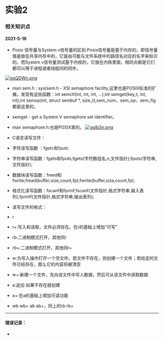 # 实验2

### 相关知识点

#### 2021-5-16

- Posix 信号量与System v信号量的区别:Posix信号量是基于内存的，即信号量值是放在共享内存中的，它是由可能与文件系统中的路径名对应的名字来标识的。而System v信号量测试基于内核的，它放在内核里面，相同点都是它们都可以用于进程或者线程间的同步。

[![ggQDWn.png](https://z3.ax1x.com/2021/05/16/ggQDWn.png)](https://imgtu.com/i/ggQDWn)

- man sem.h : sys/sem.h - XSI semaphore facility,这里也是POSIX标准的扩展。发现有这些函数：int semctl(int, int, int, ...);int semget(key_t, int, int);int semop(int, struct sembuf *, size_t);sem_num，sem_op，sem_flg都是这里的。

- semget - get a System V semaphore set identifier。

- man semaphore.h:也是POSIX里的。
[![gglb3n.png](https://z3.ax1x.com/2021/05/16/gglb3n.png)](https://imgtu.com/i/gglb3n)

- C语言读写文件：
- 字符读写函数  ：fgetc和fputc
- 字符串读写函数：fgets和fputs;fgets(字符数组名,n,文件指针);fputs(字符串,文件指针);
- 数据块读写函数：freed和fwrite;fread(buffer,size,count,fp);fwrite(buffer,size,count,fp);
- 格式化读写函数：fscanf和fprinf;fscanf(文件指针,格式字符串,输入表列);fprintf(文件指针,格式字符串,输出表列);

- 读写文件的格式：
- r
- r+:写入和读取，文件必须存在。在r的基础上增加“可写”
- rb:二进制模式打开，其他同r
- rb+:二进制模式打开，其他同r+
- w:为写入操作打开一个空文件。若文件不存在，则创建一个文件；若给定的文件已经存在，那么它的内容将被清空
- w+:新建一个文件，先向该文件中写人数据，然后可从该文件中读取数据
- a:追加 如果不存在就创建
- a+:在a的基础上增加可读功能
- wb wb+ ab ab+，同上的rb rb+


---

#### 错误记录：
- 


#### 